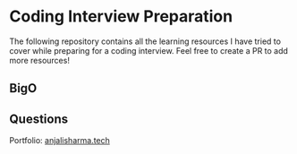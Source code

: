 # Coding Interview Preparation

The following repository contains all the learning resources I have tried to cover while preparing for a coding interview.
Feel free to create a PR to add more resources!

## BigO

## Questions

Portfolio: [anjalisharma.tech]() 
